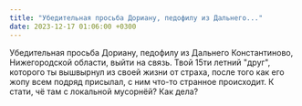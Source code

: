 ```yaml
---
title: "Убедительная просьба Дориану, педофилу из Дальнего..."
date: 2023-12-17 01:06:00 +0300
---
```


Убедительная просьба Дориану, педофилу из Дальнего Константиново, Нижегородской области, выйти на связь.
Твой 15ти летний "друг", которого ты вышвырнул из своей жизни от страха, после того как его жопу всем подряд присылал, с ним что-то странное происходит.
К стати, чё там с локальной мусорнёй? Как дела?

